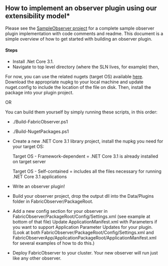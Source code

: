 ## How to implement an observer plugin using our extensibility model*

Please see the [SampleObserver project](/SampleObserverPlugin) for a complete sample observer plugin implementation with code comments and readme. This document is a simple 
overview of how to get started with building an observer plugin.

#### Steps 

- Install .Net Core 3.1.
- Navigate to top level directory (where the SLN lives, for example) then,

For now, you can use the related nugets (target OS) available [here](https://github.com/microsoft/service-fabric-observer/releases). 
Download the appropriate nupkg to your local machine and update nuget.config to include the location of the file on disk. Then, install the package into your plugin project.

OR

You can build them yourself by simply running these scripts, in this order: 

- ./Build-FabricObserver.ps1
- ./Build-NugetPackages.ps1
- Create a new .NET Core 3.1 library project, install the nupkg you need for your target OS:  

	Target OS - Framework-dependent  = .NET Core 3.1 is already installed on target server  

	Target OS - Self-contained = includes all the files necessary for running .NET Core 3.1 applications

- Write an observer plugin!
- Build your observer project, drop the output dll into the Data/Plugins folder in FabricObserver/PackageRoot.
- Add a new config section for your observer in FabricObserver/PackageRoot/Config/Settings.xml (see example at bottom of that file)
   Update ApplicationManifest.xml with Parameters if you want to support Application Parameter Updates for your plugin.
   (Look at both FabricObserver/PackageRoot/Config/Settings.xml and FabricObserverApp/ApplicationPackageRoot/ApplicationManifest.xml for several examples of how to do this.)
- Deploy FabricObserver to your cluster. Your new observer will run just like any other observer.
